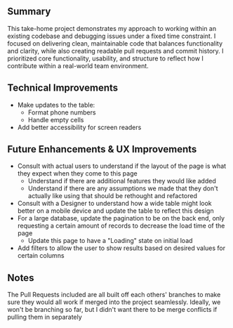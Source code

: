 ## Summary

This take-home project demonstrates my approach to working within an existing codebase and debugging issues under a fixed time constraint. I focused on delivering clean, maintainable code that balances functionality and clarity, while also creating readable pull requests and commit history. I prioritized core functionality, usability, and structure to reflect how I contribute within a real-world team environment.

## Technical Improvements
- Make updates to the table:
  - Format phone numbers
  - Handle empty cells
- Add better accessibility for screen readers

## Future Enhancements & UX Improvements
- Consult with actual users to understand if the layout of the page is what they expect when they come to this page
  - Understand if there are additional features they would like added
  - Understand if there are any assumptions we made that they don't actually like using that should be rethought and refactored
- Consult with a Designer to understand how a wide table might look better on a mobile device and update the table to reflect this design
- For a large database, update the pagination to be on the back end, only requesting a certain amount of records to decrease the load time of the page
  - Update this page to have a "Loading" state on initial load
- Add filters to allow the user to show results based on desired values for certain columns

## Notes
The Pull Requests included are all built off each others' branches to make sure they would all work if merged into the project seamlessly.
Ideally, we won't be branching so far, but I didn't want there to be merge conflicts if pulling them in separately

